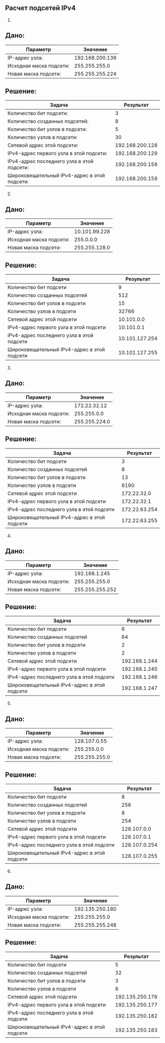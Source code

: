 ## Расчет подсетей IPv4 ##


1.

## Дано:

Параметр | Значение
---|---
IP-адрес узла:         | 192.168.200.139 
Исходная маска подсети:| 255.255.255.0  
Новая маска подсети:   | 255.255.255.224


## Решение:

Задача | Результат
---|---
Количество бит подсети: |3
Количество созданных подсетей: |8
Количество бит узлов в подсети: |5
Количество узлов в подсети: |30
Сетевой адрес этой подсети: |192.168.200.128
IPv4-адрес первого узла в этой подсети: |192.168.200.129
IPv4-адрес последнего узла в этой подсети: |192.168.200.158
Широковещательный IPv4-адрес в этой подсети: |192.168.200.159

2. 

## Дано:

Параметр | Значение
---|---
IP-адрес узла: |10.101.99.228
Исходная маска подсети: |255.0.0.0
Новая маска подсети: |255.255.128.0

## Решение:
Задача | Результат
---|---
Количество бит подсети |9
Количество созданных подсетей |512
Количество бит узлов в подсети |15
Количество узлов в подсети |32766
Сетевой адрес этой подсети |10.101.0.0
IPv4-адрес первого узла в этой подсети |10.101.0.1
IPv4-адрес последнего узла в этой подсети |10.101.127.254
Широковещательный IPv4-адрес в этой подсети |10.101.127.255


3. 

## Дано:

Параметр | Значение
---|---
IP-адрес узла: |172.22.32.12
Исходная маска подсети: |255.255.0.0
Новая маска подсети: |255.255.224.0

## Решение:

Задача | Результат
---|---
Количество бит подсети |3
Количество созданных подсетей |8
Количество бит узлов в подсети |13
Количество узлов в подсети |8190
Сетевой адрес этой подсети |172.22.32.0
IPv4-адрес первого узла в этой подсети |172.22.32.1
IPv4-адрес последнего узла в этой подсети |172.22.63.254
Широковещательный IPv4-адрес в этой подсети |172.22.63.255


4. 

## Дано:

Параметр | Значение
---|---
IP-адрес узла: |192.168.1.245
Исходная маска подсети: |255.255.255.0
Новая маска подсети: |255.255.255.252

## Решение:

Задача | Результат
---|---
Количество бит подсети |6
Количество созданных подсетей |64
Количество бит узлов в подсети |2
Количество узлов в подсети |2
Сетевой адрес этой подсети |192.168.1.244
IPv4-адрес первого узла в этой подсети |192.168.1.245
IPv4-адрес последнего узла в этой подсети |192.168.1.246
Широковещательный IPv4-адрес в этой подсети |192.168.1.247


5. 

## Дано:

Параметр | Значение
---|---
IP-адрес узла: |128.107.0.55
Исходная маска подсети: |255.255.0.0
Новая маска подсети: |255.255.255.0

## Решение:

Задача | Результат
---|---
Количество бит подсети |8
Количество созданных подсетей |256
Количество бит узлов в подсети |8
Количество узлов в подсети |254
Сетевой адрес этой подсети |128.107.0.0
IPv4-адрес первого узла в этой подсети |128.107.0.1
IPv4-адрес последнего узла в этой подсети |128.107.0.254
Широковещательный IPv4-адрес в этой подсети |128.107.0.255

6. 

## Дано:

Параметр | Значение
---|---
IP-адрес узла: |192.135.250.180
Исходная маска подсети: |255.255.255.0
Новая маска подсети: |255.255.255.248


## Решение:

Задача | Результат
---|---
Количество бит подсети |5
Количество созданных подсетей |32
Количество бит узлов в подсети |3
Количество узлов в подсети |6
Сетевой адрес этой подсети |192.135.250.176
IPv4-адрес первого узла в этой подсети |192.135.250.177
IPv4-адрес последнего узла в этой подсети |192.135.250.182
Широковещательный IPv4-адрес в этой подсети |192.135.250.183
